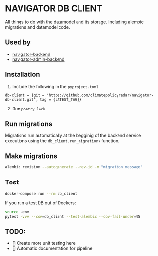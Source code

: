 # NAVIGATOR DB CLIENT
All things to do with the datamodel and its storage. Including alembic migrations and datamodel code.

## Used by
- [navigator-backend](https://github.com/climatepolicyradar/navigator-backend)
- [navigator-admin-backend](https://github.com/climatepolicyradar/navigator-admin-backend)

## Installation

1. Include the following in the `pyproject.toml`:

```
db-client = {git = "https://github.com/climatepolicyradar/navigator-db-client.git", tag = {LATEST_TAG}}
```

2. Run `poetry lock`

## Run migrations
Migrations run automatically at the begginig of the backend service executions using the `db_client.run_migrations` function.

## Make migrations

```bash
alembic revision --autogenerate --rev-id -m "migration message"
```

## Test

```bash
docker-compose run --rm db_client
```

If you run a test DB out of Dockers:

```bash
source .env
pytest -vvv --cov=db_client --test-alembic --cov-fail-under=95
```

## TODO:

- [] Create more unit testing here
- [] Automatic documentation for pipeline
